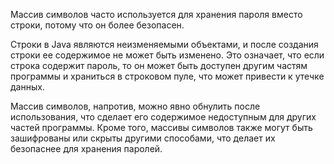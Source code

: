 Массив символов часто используется для хранения пароля вместо строки, потому что он более безопасен.

Строки в Java являются неизменяемыми объектами, и после создания строки ее содержимое не может быть изменено. Это означает, что если строка содержит пароль, то он может быть доступен другим частям программы и храниться в строковом пуле, что может привести к утечке данных.

Массив символов, напротив, можно явно обнулить после использования, что сделает его содержимое недоступным для других частей программы. Кроме того, массивы символов также могут быть зашифрованы или скрыты другими способами, что делает их безопаснее для хранения паролей.